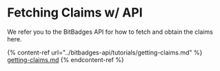 # Fetching Claims w/ API

We refer you to the BitBadges API for how to fetch and obtain the claims here.

{% content-ref url="../bitbadges-api/tutorials/getting-claims.md" %}
[getting-claims.md](../bitbadges-api/tutorials/getting-claims.md)
{% endcontent-ref %}
